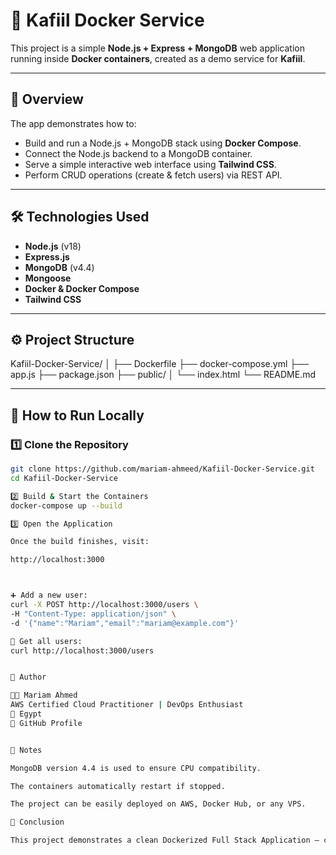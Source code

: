 # 🚀 Kafiil Docker Service

This project is a simple **Node.js + Express + MongoDB** web application running inside **Docker containers**, created as a demo service for **Kafiil**.

---

## 🧩 Overview

The app demonstrates how to:
- Build and run a Node.js + MongoDB stack using **Docker Compose**.
- Connect the Node.js backend to a MongoDB container.
- Serve a simple interactive web interface using **Tailwind CSS**.
- Perform CRUD operations (create & fetch users) via REST API.

---

## 🛠️ Technologies Used

- **Node.js** (v18)
- **Express.js**
- **MongoDB** (v4.4)
- **Mongoose**
- **Docker & Docker Compose**
- **Tailwind CSS**

---

## ⚙️ Project Structure

Kafiil-Docker-Service/
│
├── Dockerfile
├── docker-compose.yml
├── app.js
├── package.json
├── public/
│ └── index.html
└── README.md


---

## 🧪 How to Run Locally

### 1️⃣ Clone the Repository
```bash
git clone https://github.com/mariam-ahmeed/Kafiil-Docker-Service.git
cd Kafiil-Docker-Service

2️⃣ Build & Start the Containers
docker-compose up --build

3️⃣ Open the Application

Once the build finishes, visit:

http://localhost:3000



➕ Add a new user:
curl -X POST http://localhost:3000/users \
-H "Content-Type: application/json" \
-d '{"name":"Mariam","email":"mariam@example.com"}'

📜 Get all users:
curl http://localhost:3000/users


💬 Author

👩‍💻 Mariam Ahmed
AWS Certified Cloud Practitioner | DevOps Enthusiast
📍 Egypt
🔗 GitHub Profile


🧱 Notes

MongoDB version 4.4 is used to ensure CPU compatibility.

The containers automatically restart if stopped.

The project can be easily deployed on AWS, Docker Hub, or any VPS.

🏁 Conclusion

This project demonstrates a clean Dockerized Full Stack Application — combining backend (Node.js + Express) and database (MongoDB) inside containers, with a simple interactive frontend.


